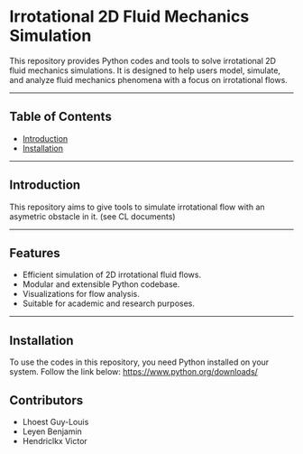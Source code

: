 # Irrotational 2D Fluid Mechanics Simulation

This repository provides Python codes and tools to solve irrotational 2D fluid mechanics simulations. It is designed to help users model, simulate, and analyze fluid mechanics phenomena with a focus on irrotational flows.

---

## Table of Contents
- [Introduction](#introduction)
- [Installation](#installation)


---

## Introduction
This repository aims to give tools to simulate irrotational flow with an asymetric obstacle in it. (see CL documents)

---

## Features
- Efficient simulation of 2D irrotational fluid flows.
- Modular and extensible Python codebase.
- Visualizations for flow analysis.
- Suitable for academic and research purposes.

---

## Installation
To use the codes in this repository, you need Python installed on your system. Follow the link below: https://www.python.org/downloads/

## Contributors 
- Lhoest Guy-Louis
- Leyen Benjamin
- Hendriclkx Victor 
